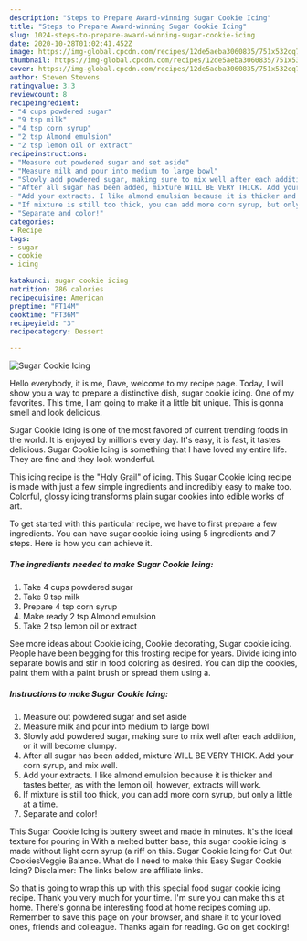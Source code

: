 ```yaml
---
description: "Steps to Prepare Award-winning Sugar Cookie Icing"
title: "Steps to Prepare Award-winning Sugar Cookie Icing"
slug: 1024-steps-to-prepare-award-winning-sugar-cookie-icing
date: 2020-10-28T01:02:41.452Z
image: https://img-global.cpcdn.com/recipes/12de5aeba3060835/751x532cq70/sugar-cookie-icing-recipe-main-photo.jpg
thumbnail: https://img-global.cpcdn.com/recipes/12de5aeba3060835/751x532cq70/sugar-cookie-icing-recipe-main-photo.jpg
cover: https://img-global.cpcdn.com/recipes/12de5aeba3060835/751x532cq70/sugar-cookie-icing-recipe-main-photo.jpg
author: Steven Stevens
ratingvalue: 3.3
reviewcount: 8
recipeingredient:
- "4 cups powdered sugar"
- "9 tsp milk"
- "4 tsp corn syrup"
- "2 tsp Almond emulsion"
- "2 tsp lemon oil or extract"
recipeinstructions:
- "Measure out powdered sugar and set aside"
- "Measure milk and pour into medium to large bowl"
- "Slowly add powdered sugar, making sure to mix well after each addition, or it will become clumpy."
- "After all sugar has been added, mixture WILL BE VERY THICK. Add your corn syrup, and mix well."
- "Add your extracts. I like almond emulsion because it is thicker and tastes better, as with the lemon oil, however, extracts will work."
- "If mixture is still too thick, you can add more corn syrup, but only a little at a time."
- "Separate and color!"
categories:
- Recipe
tags:
- sugar
- cookie
- icing

katakunci: sugar cookie icing 
nutrition: 286 calories
recipecuisine: American
preptime: "PT14M"
cooktime: "PT36M"
recipeyield: "3"
recipecategory: Dessert

---
```



![Sugar Cookie Icing](https://img-global.cpcdn.com/recipes/12de5aeba3060835/751x532cq70/sugar-cookie-icing-recipe-main-photo.jpg)

Hello everybody, it is me, Dave, welcome to my recipe page. Today, I will show you a way to prepare a distinctive dish, sugar cookie icing. One of my favorites. This time, I am going to make it a little bit unique. This is gonna smell and look delicious.

Sugar Cookie Icing is one of the most favored of current trending foods in the world. It is enjoyed by millions every day. It's easy, it is fast, it tastes delicious. Sugar Cookie Icing is something that I have loved my entire life. They are fine and they look wonderful.

This icing recipe is the &#34;Holy Grail&#34; of icing. This Sugar Cookie Icing recipe is made with just a few simple ingredients and incredibly easy to make too. Colorful, glossy icing transforms plain sugar cookies into edible works of art.


To get started with this particular recipe, we have to first prepare a few ingredients. You can have sugar cookie icing using 5 ingredients and 7 steps. Here is how you can achieve it.

<!--inarticleads1-->

##### The ingredients needed to make Sugar Cookie Icing:

1. Take 4 cups powdered sugar
1. Take 9 tsp milk
1. Prepare 4 tsp corn syrup
1. Make ready 2 tsp Almond emulsion
1. Take 2 tsp lemon oil or extract


See more ideas about Cookie icing, Cookie decorating, Sugar cookie icing. People have been begging for this frosting recipe for years. Divide icing into separate bowls and stir in food coloring as desired. You can dip the cookies, paint them with a paint brush or spread them using a. 

<!--inarticleads2-->

##### Instructions to make Sugar Cookie Icing:

1. Measure out powdered sugar and set aside
1. Measure milk and pour into medium to large bowl
1. Slowly add powdered sugar, making sure to mix well after each addition, or it will become clumpy.
1. After all sugar has been added, mixture WILL BE VERY THICK. Add your corn syrup, and mix well.
1. Add your extracts. I like almond emulsion because it is thicker and tastes better, as with the lemon oil, however, extracts will work.
1. If mixture is still too thick, you can add more corn syrup, but only a little at a time.
1. Separate and color!


This Sugar Cookie Icing is buttery sweet and made in minutes. It&#39;s the ideal texture for pouring in With a melted butter base, this sugar cookie icing is made without light corn syrup (a riff on this. Sugar Cookie Icing for Cut Out CookiesVeggie Balance. What do I need to make this Easy Sugar Cookie Icing? Disclaimer: The links below are affiliate links. 

So that is going to wrap this up with this special food sugar cookie icing recipe. Thank you very much for your time. I'm sure you can make this at home. There's gonna be interesting food at home recipes coming up. Remember to save this page on your browser, and share it to your loved ones, friends and colleague. Thanks again for reading. Go on get cooking!
